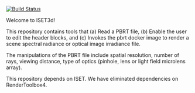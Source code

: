[![Build Status](http://brainard-jenkins.psych.upenn.edu/buildStatus/icon?job=iset3d)](http://brainard-jenkins.psych.upenn.edu/job/iset3d/)

Welcome to ISET3d!

This repository contains tools that (a) Read a PBRT file, (b) Enable the user to edit the header blocks, and (c) Invokes the pbrt docker image to render a scene spectral radiance or optical image irradiance file.

The manipulations of the PBRT file include spatial resolution, number of rays, viewing distance, type of optics (pinhole, lens or light field microlens array).

This repository depends on ISET.  We have eliminated dependencies on RenderToolbox4. 
 